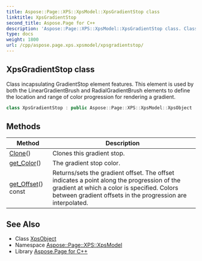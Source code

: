 ```yaml
---
title: Aspose::Page::XPS::XpsModel::XpsGradientStop class
linktitle: XpsGradientStop
second_title: Aspose.Page for C++
description: 'Aspose::Page::XPS::XpsModel::XpsGradientStop class. Class incapsulating GradientStop element features. This element is used by both the LinearGradientBrush and RadialGradientBrush elements to define the location and range of color progression for rendering a gradient in C++.'
type: docs
weight: 1800
url: /cpp/aspose.page.xps.xpsmodel/xpsgradientstop/
---
```

## XpsGradientStop class


Class incapsulating GradientStop element features. This element is used by both the LinearGradientBrush and RadialGradientBrush elements to define the location and range of color progression for rendering a gradient.

```cpp
class XpsGradientStop : public Aspose::Page::XPS::XpsModel::XpsObject
```

## Methods

| Method | Description |
| --- | --- |
| [Clone](./clone/)() | Clones this gradient stop. |
| [get_Color](./get_color/)() | The gradient stop color. |
| [get_Offset](./get_offset/)() const | Returns/sets the gradient offset. The offset indicates a point along the progression of the gradient at which a color is specified. Colors between gradient offsets in the progression are interpolated. |
## See Also

* Class [XpsObject](../xpsobject/)
* Namespace [Aspose::Page::XPS::XpsModel](../)
* Library [Aspose.Page for C++](../../)
